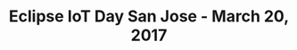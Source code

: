 ---
title: "Eclipse IoT Day San Jose - March 20, 2017"
description: "Eclipse IoT Day will take place on March 20, 2017 in San Jose California! Join us for an event packed with great speakers covering a wide range of IoT topics."
keywords: ["eclipse", "eclipse iot", "internet of things", "iot", "events", "san jose", "california"]
share_img: "eclipse-iot-day-san-jose/images/preview.png"
page_favicon: "eclipse-iot-day-san-jose/images/favicon.png"
disable_css: "true"
disable_js: "true"
---